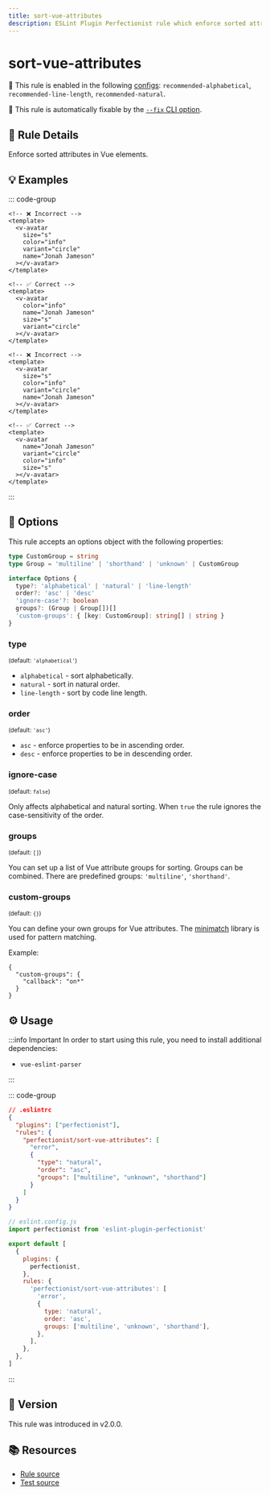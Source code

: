 ```yaml
---
title: sort-vue-attributes
description: ESLint Plugin Perfectionist rule which enforce sorted attributes in Vue elements
---
```


# sort-vue-attributes

💼 This rule is enabled in the following [configs](/configs/): `recommended-alphabetical`, `recommended-line-length`, `recommended-natural`.

🔧 This rule is automatically fixable by the [`--fix` CLI option](https://eslint.org/docs/latest/user-guide/command-line-interface#--fix).

<!-- end auto-generated rule header -->

## 📖 Rule Details

Enforce sorted attributes in Vue elements.

## 💡 Examples

::: code-group

```vue [Alphabetical and Natural Sorting]
<!-- ❌ Incorrect -->
<template>
  <v-avatar
    size="s"
    color="info"
    variant="circle"
    name="Jonah Jameson"
  ></v-avatar>
</template>

<!-- ✅ Correct -->
<template>
  <v-avatar
    color="info"
    name="Jonah Jameson"
    size="s"
    variant="circle"
  ></v-avatar>
</template>
```

```vue [Sorting by Line Length]
<!-- ❌ Incorrect -->
<template>
  <v-avatar
    size="s"
    color="info"
    variant="circle"
    name="Jonah Jameson"
  ></v-avatar>
</template>

<!-- ✅ Correct -->
<template>
  <v-avatar
    name="Jonah Jameson"
    variant="circle"
    color="info"
    size="s"
  ></v-avatar>
</template>
```

:::

## 🔧 Options

This rule accepts an options object with the following properties:

```ts
type CustomGroup = string
type Group = 'multiline' | 'shorthand' | 'unknown' | CustomGroup

interface Options {
  type?: 'alphabetical' | 'natural' | 'line-length'
  order?: 'asc' | 'desc'
  'ignore-case'?: boolean
  groups?: (Group | Group[])[]
  'custom-groups': { [key: CustomGroup]: string[] | string }
}
```

### type

<sub>(default: `'alphabetical'`)</sub>

- `alphabetical` - sort alphabetically.
- `natural` - sort in natural order.
- `line-length` - sort by code line length.

### order

<sub>(default: `'asc'`)</sub>

- `asc` - enforce properties to be in ascending order.
- `desc` - enforce properties to be in descending order.

### ignore-case

<sub>(default: `false`)</sub>

Only affects alphabetical and natural sorting. When `true` the rule ignores the case-sensitivity of the order.

### groups

<sub>(default: `[]`)</sub>

You can set up a list of Vue attribute groups for sorting. Groups can be combined. There are predefined groups: `'multiline'`, `'shorthand'`.

### custom-groups

<sub>(default: `{}`)</sub>

You can define your own groups for Vue attributes. The [minimatch](https://github.com/isaacs/minimatch) library is used for pattern matching.

Example:

```
{
  "custom-groups": {
    "callback": "on*"
  }
}
```

## ⚙️ Usage

:::info Important
In order to start using this rule, you need to install additional dependencies:

- `vue-eslint-parser`

:::

::: code-group

```json [Legacy Config]
// .eslintrc
{
  "plugins": ["perfectionist"],
  "rules": {
    "perfectionist/sort-vue-attributes": [
      "error",
      {
        "type": "natural",
        "order": "asc",
        "groups": ["multiline", "unknown", "shorthand"]
      }
    ]
  }
}
```

```js [Flat Config]
// eslint.config.js
import perfectionist from 'eslint-plugin-perfectionist'

export default [
  {
    plugins: {
      perfectionist,
    },
    rules: {
      'perfectionist/sort-vue-attributes': [
        'error',
        {
          type: 'natural',
          order: 'asc',
          groups: ['multiline', 'unknown', 'shorthand'],
        },
      ],
    },
  },
]
```

:::

## 🚀 Version

This rule was introduced in v2.0.0.

## 📚 Resources

- [Rule source](https://github.com/azat-io/eslint-plugin-perfectionist/blob/main/rules/sort-vue-attributes.ts)
- [Test source](https://github.com/azat-io/eslint-plugin-perfectionist/blob/main/test/sort-vue-attributes.test.ts)
